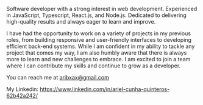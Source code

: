 Software developer with a strong interest in web development. Experienced in JavaScript, Typescript, React.js, and Node.js. Dedicated to delivering high-quality results and always eager to learn and improve.

I have had the opportunity to work on a variety of projects in my previous roles, from building responsive and user-friendly interfaces to developing efficient back-end systems. While I am confident in my ability to tackle any project that comes my way, I am also humbly aware that there is always more to learn and new challenges to embrace. I am excited to join a team where I can contribute my skills and continue to grow as a developer.

You can reach me at aribxax@gmail.com 

My Linkedin: https://www.linkedin.com/in/ariel-cunha-quinteros-62b42a242/
